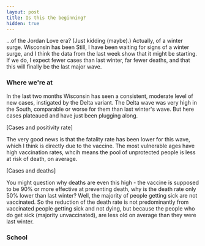 ```yaml
---
layout: post
title: Is this the beginning?
hidden: true
---
```


...of the Jordan Love era? (Just kidding (maybe).) Actually, of a winter surge. Wisconsin has been 
Still, I have been waiting for signs of a winter surge, and I think the data from the last week show that it might be starting. If we do, I expect fewer cases than last winter, far fewer deaths, and that this will finally be the last major wave.

### Where we're at

In the last two months Wisconsin has seen a consistent, moderate level of new cases, instigated by the Delta variant. The Delta wave was very high in the South, comparable or worse for them than last winter's wave. But here cases plateaued and have just been plugging along.

[Cases and positivity rate]

The very good news is that the fatality rate has been lower for this wave, which I think is directly due to the vaccine. The most vulnerable ages have high vaccination rates, whcih means the pool of unprotected people is less at risk of death, on average. 

[Cases and deaths]

You might question why deaths are even this high - the vaccine is supposed to be 90% or more effective at preventing death, why is the death rate only 50% lower than last winter? Well, the majority of people getting sick are not vaccinated. So the reduction of the death rate is not predominantly from vaccinated people getting sick and not dying, but because the people who do get sick (majority unvaccinated), are less old on average than they were last winter.

### School 

